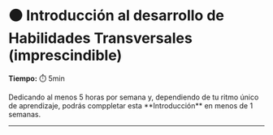 # ⚫ Introducción al desarrollo de Habilidades Transversales (imprescindible)

**Tiempo:** ⏱️️️ 5min

<!-- El siguiente bloque de comentario se usa también  para mostrar un preview o resumen del program, skill o module en thumbnails de FE (por ejemplo) -->
<!-- preview:start -->
<p>Dedicando al menos 5 horas por semana y, dependiendo de tu ritmo único de aprendizaje, podrás comppletar esta **Introducción** en menos de 1 semanas.</p>
<!-- preview:end -->

---
